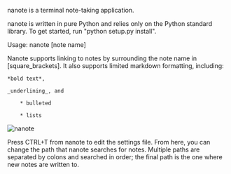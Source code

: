 nanote is a terminal note-taking application.

nanote is written in pure Python and relies only on the Python standard library. To get started, run "python setup.py install".

Usage: nanote [note name]

Nanote supports linking to notes by surrounding the note name in [square_brackets]. It also supports limited markdown formatting, including:

    *bold text*, 

    _underlining_, and

        * bulleted

        * lists

![nanote](http://4.bp.blogspot.com/-OwfTCgWkffQ/ULo4I2WZWQI/AAAAAAAAAEw/LW8Nx79znL8/s1600/Screenshot+from+2012-12-01+12:01:45.png)

Press CTRL+T from nanote to edit the settings file. From here, you can change the path that nanote searches for notes. Multiple paths are separated by colons and searched in order; the final path is the one where new notes are written to.